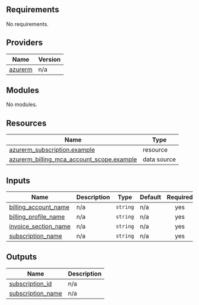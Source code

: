 ## Requirements

No requirements.

## Providers

| Name | Version |
|------|---------|
| <a name="provider_azurerm"></a> [azurerm](#provider\_azurerm) | n/a |

## Modules

No modules.

## Resources

| Name | Type |
|------|------|
| [azurerm_subscription.example](https://registry.terraform.io/providers/hashicorp/azurerm/latest/docs/resources/subscription) | resource |
| [azurerm_billing_mca_account_scope.example](https://registry.terraform.io/providers/hashicorp/azurerm/latest/docs/data-sources/billing_mca_account_scope) | data source |

## Inputs

| Name | Description | Type | Default | Required |
|------|-------------|------|---------|:--------:|
| <a name="input_billing_account_name"></a> [billing\_account\_name](#input\_billing\_account\_name) | n/a | `string` | n/a | yes |
| <a name="input_billing_profile_name"></a> [billing\_profile\_name](#input\_billing\_profile\_name) | n/a | `string` | n/a | yes |
| <a name="input_invoice_section_name"></a> [invoice\_section\_name](#input\_invoice\_section\_name) | n/a | `string` | n/a | yes |
| <a name="input_subscription_name"></a> [subscription\_name](#input\_subscription\_name) | n/a | `string` | n/a | yes |

## Outputs

| Name | Description |
|------|-------------|
| <a name="output_subscription_id"></a> [subscription\_id](#output\_subscription\_id) | n/a |
| <a name="output_subscription_name"></a> [subscription\_name](#output\_subscription\_name) | n/a |

